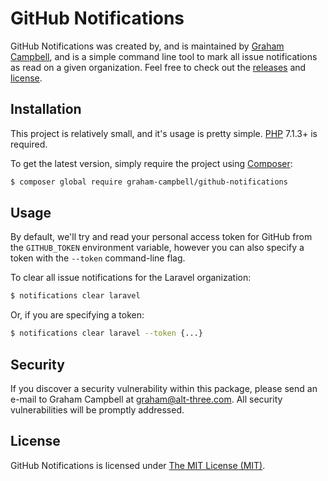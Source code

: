 GitHub Notifications
====================

GitHub Notifications was created by, and is maintained by [Graham Campbell](https://github.com/GrahamCampbell), and is a simple command line tool to mark all issue notifications as read on a given organization. Feel free to check out the [releases](https://github.com/GrahamCampbell/GitHub-Notifications/releases) and [license](LICENSE.md).


## Installation

This project is relatively small, and it's usage is pretty simple. [PHP](https://php.net) 7.1.3+ is required.

To get the latest version, simply require the project using [Composer](https://getcomposer.org):

```bash
$ composer global require graham-campbell/github-notifications
```


## Usage

By default, we'll try and read your personal access token for GitHub from the `GITHUB_TOKEN` environment variable, however you can also specify a token with the `--token` command-line flag.

To clear all issue notifications for the Laravel organization:

```bash
$ notifications clear laravel
```

Or, if you are specifying a token:

```bash
$ notifications clear laravel --token {...}
```


## Security

If you discover a security vulnerability within this package, please send an e-mail to Graham Campbell at graham@alt-three.com. All security vulnerabilities will be promptly addressed.


## License

GitHub Notifications is licensed under [The MIT License (MIT)](LICENSE).
